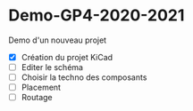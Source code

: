 # Demo-GP4-2020-2021

Demo d'un nouveau projet

- [x] Création du projet KiCad
- [ ] Editer le schéma
- [ ] Choisir la techno des composants
- [ ] Placement
- [ ] Routage
